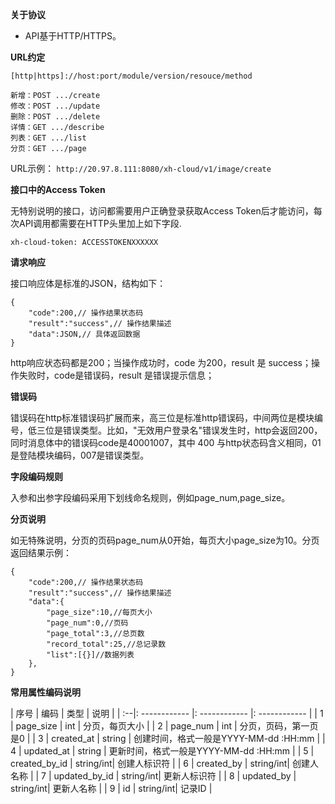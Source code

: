 **关于协议**
- API基于HTTP/HTTPS。

**URL约定**

`[http|https]://host:port/module/version/resouce/method`

	新增：POST .../create
	修改：POST .../update
	删除：POST .../delete
	详情：GET .../describe
	列表：GET .../list
	分页：GET .../page

URL示例：
`http://20.97.8.111:8080/xh-cloud/v1/image/create`

**接口中的Access Token**

无特别说明的接口，访问都需要用户正确登录获取Access Token后才能访问，每次API调用都需要在HTTP头里加上如下字段.

`xh-cloud-token: ACCESSTOKENXXXXXX`

**请求响应**

接口响应体是标准的JSON，结构如下：
```
{
	"code":200,// 操作结果状态码
	"result":"success",// 操作结果描述
	"data":JSON,// 具体返回数据
}
```
http响应状态码都是200；当操作成功时，code 为200，result 是 success；操作失败时，code是错误码，result 是错误提示信息；

**错误码**

错误码在http标准错误码扩展而来，高三位是标准http错误码，中间两位是模块编号，低三位是错误类型。比如，"无效用户登录名"错误发生时，http会返回200，同时消息体中的错误码code是40001007，其中 400 与http状态码含义相同，01 是登陆模块编码，007是错误类型。

**字段编码规则**

入参和出参字段编码采用下划线命名规则，例如page_num,page_size。

**分页说明**

如无特殊说明，分页的页码page_num从0开始，每页大小page_size为10。分页返回结果示例：
```
{
	"code":200,// 操作结果状态码
	"result":"success",// 操作结果描述
	"data":{
		"page_size":10,//每页大小
		"page_num":0,//页码
		"page_total":3,//总页数
		"record_total":25,//总记录数
		"list":[{}]//数据列表
	},
}
```

**常用属性编码说明**

| 序号 | 编码 | 类型 | 说明 |
| :--|: ------------ |: ------------ |: ------------ |
| 1 |  page_size | int | 分页，每页大小 |
| 2 | page_num | int | 分页，页码，第一页是0 |
| 3 | created_at | string | 创建时间，格式一般是YYYY-MM-dd :HH:mm |
| 4 | updated_at | string | 更新时间，格式一般是YYYY-MM-dd :HH:mm |
| 5 | created_by_id | string/int| 创建人标识符 |
| 6 | created_by | string/int| 创建人名称 |
| 7 | updated_by_id | string/int| 更新人标识符 |
| 8 | updated_by | string/int| 更新人名称 |
| 9 | id | string/int| 记录ID |
